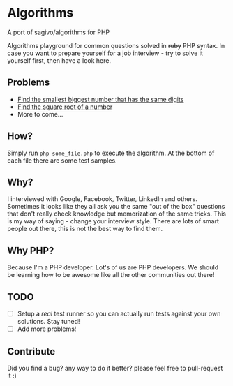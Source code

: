 Algorithms
==========
A port of sagivo/algorithms for PHP

Algorithms playground for common questions solved in ~~ruby~~ PHP syntax.
In case you want to prepare yourself for a job interview - try to solve it yourself first, then have a look here.  

## Problems

- [Find the smallest biggest number that has the same digits](http://stackoverflow.com/questions/9368205/given-a-number-find-the-next-higher-number-which-has-the-exact-same-set-of-digi)
- [Find the square root of a number](https://en.wikipedia.org/wiki/Newton%27s_method)
- More to come...

[//]: # "The following problems aren't ready yet:"
[//]: # "- [Dijkstra's shortest path between two nodes](https://en.wikipedia.org/wiki/Dijkstra%27s_algorithm)"
[//]: # "- [Binary search](https://en.wikipedia.org/wiki/Binary_search_algorithm)"
[//]: # "- [Longest increasing subsequence](http://en.wikipedia.org/wiki/Longest_increasing_subsequence)"  
[//]: # "- [Find all permutations of array](https://en.wikipedia.org/wiki/Permutation)"
[//]: # "- [Finding all combinations of well-formed brackets](http://stackoverflow.com/questions/727707/finding-all-combinations-of-well-formed-brackets)"  
[//]: # "- [Finding the powerset of a set](http://en.wikipedia.org/wiki/Power_set)"
[//]: # "- [Game of life](https://en.wikipedia.org/wiki/Conway%27s_Game_of_Life)"
[//]: # "- Print all combinations of set joining"
[//]: # "- [Telephone number to words](http://www.mobilefish.com/services/phonenumber_words/phonenumber_words.php)"
[//]: # "- [Find the minimum insertions needed to make a word palindrome](from http://www.geeksforgeeks.org/dynamic-programming-set-28-minimum-insertions-to-form-a-palindrome/)"
[//]: # "- [String matching - Knuth Morris Pratt algorithm KMP](http://en.wikipedia.org/wiki/Knuth%E2%80%93Morris%E2%80%93Pratt_algorithm)"
[//]: # "- [Quicksort algorithm](http://en.wikipedia.org/wiki/Quicksort)"
[//]: # "- [Knapsack problem](http://en.wikipedia.org/wiki/Knapsack_problem)"
[//]: # "- [Longest common subsequence problem](https://en.wikipedia.org/wiki/Longest_common_subsequence_problem)"

## How?  
Simply run `php some_file.php` to execute the algorithm. At the bottom of each file there are some test samples.

## Why?
I interviewed with Google, Facebook, Twitter, LinkedIn and others.
Sometimes it looks like they all ask you the same "out of the box" questions that don't really check knowledge but memorization of the same tricks.
This is my way of saying - change your interview style. There are lots of smart people out there, this is not the best way to find them.

## Why PHP?
Because I'm a PHP developer. Lot's of us are PHP developers. We should be learning how to be awesome like all the other communities out there!

## TODO

- [ ] Setup a *real* test runner so you can actually run tests against your own solutions. Stay tuned!
- [ ] Add more problems!

## Contribute
Did you find a bug? any way to do it better? please feel free to pull-request it :)
